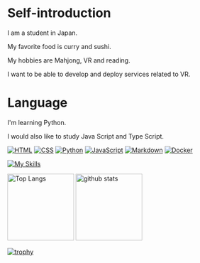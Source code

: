 # Self-introduction
I am a student in Japan.

My favorite food is curry and sushi.

My hobbies are Mahjong, VR and reading.

I want to be able to develop and deploy services related to VR.

# Language
I'm learning Python.

I would also like to study Java Script and Type Script.

[![HTML](https://custom-icon-badges.herokuapp.com/badge/HTML-e34c26.svg?logo=HTML&logoColor=white)]()
[![CSS](https://custom-icon-badges.herokuapp.com/badge/CSS-563d7c.svg?logo=css3)]()
[![Python](https://custom-icon-badges.herokuapp.com/badge/Python-316de6.svg?logo=Python&logoColor=white)]()
[![JavaScript](https://custom-icon-badges.herokuapp.com/badge/JavaScript-f1e05a.svg?logo=JavaScript&logoColor=white)]()
[![Markdown](https://custom-icon-badges.herokuapp.com/badge/Markdown-083fa1.svg?logo=Markdown&logoColor=white)]()
[![Docker](https://custom-icon-badges.herokuapp.com/badge/Docker-1c63ed.svg?logo=Docker&logoColor=white)]()

[![My Skills](https://skillicons.dev/icons?i=bootstrap,discord,gmail,instagram,notion,wordpress,pr,ps,ai,xd,figma&theme=light&perline=6)](https://skillicons.dev)

<p align="left"> 
  <img alt="Top Langs" height="150px" src="https://github-readme-stats.vercel.app/api/top-langs/?username=Ithi075&layout=compact&theme=vue-dark" />
  <img alt="github stats" height="150px" src="https://github-readme-stats.vercel.app/api?username=Ithi075&theme=vue-dark" />
</p>

[![trophy](https://github-profile-trophy.vercel.app/?username=Ithi075&theme=vue-dark&column=7
)](https://github.com/ryo-ma/github-profile-trophy)
